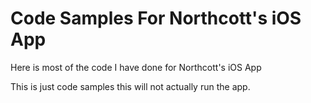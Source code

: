 Code Samples For Northcott's iOS App
=================================

Here is most of the code I have done for Northcott's iOS App

This is just code samples this will not actually run the app.